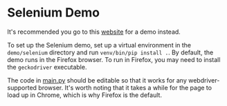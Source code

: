# Selenium Demo

It's recommended you go to this [website](https://qpwoeirut.github.io/2048/) for a demo instead.

To set up the Selenium demo, set up a virtual environment in the `demo/selenium` directory and run `venv/bin/pip install .`.
By default, the demo runs in the Firefox browser.
To run in Firefox, you may need to install the `geckodriver` executable.

The code in [main.py](/demo/selenium/main.py) should be editable so that it works for any webdriver-supported browser.
It's worth noting that it takes a while for the page to load up in Chrome, which is why Firefox is the default.

